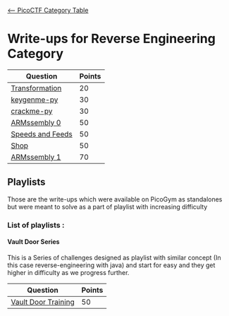 [<-- PicoCTF Category Table](../../README.md#2-picoctf)

# Write-ups for Reverse Engineering Category

|Question|Points|
|--------|------|
|[Transformation](./Transformation/writeup.md)|20|
|[keygenme-py](./keygenme-py/writeup.md)|30|
|[crackme-py](./crackme-py/writeup.md)|30|
|[ARMssembly 0](./ARMssembly%200/writeup.md)|50|
|[Speeds and Feeds](./speeds%20and%20feeds/writeup.md)|50|
|[Shop](./Shop/writeup.md)|50|
|[ARMssembly 1](./ARMssembly%201/writeup.md)|70|


## Playlists
Those are the write-ups which were available on PicoGym as standalones but were meant to solve as a part of playlist with increasing difficulty

### List of playlists :

#### Vault Door Series

This is a Series of challenges designed as playlist with similar concept (In this case reverse-engineering with java) and start for easy and they get higher in difficulty as we progress further. 


|Question|Points|
|--------|------|
|[Vault Door Training](./vault-door-series/Vault%20Door%20Training/writeup.md)|50|

